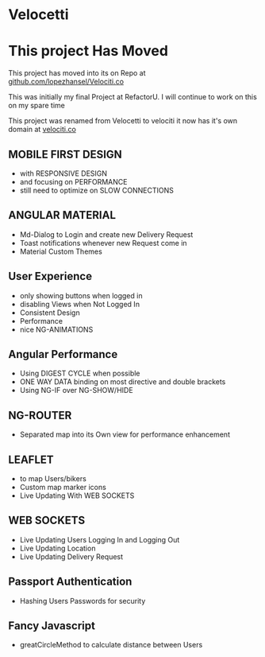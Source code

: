 # Velocetti 

# This project Has Moved
This project has moved into its on Repo at [github.com/lopezhansel/Velociti.co](https://github.com/lopezhansel/Velociti.co)

This was initially my final Project at RefactorU. I will continue to work on this on my spare time

This project was renamed from Velocetti to velociti it now has it's own domain at [velociti.co](https://velociti.co)


## MOBILE FIRST DESIGN
* with RESPONSIVE DESIGN 
* and focusing on PERFORMANCE 
* still need to optimize on SLOW CONNECTIONS

## ANGULAR MATERIAL
* Md-Dialog to Login and create new Delivery Request
* Toast notifications whenever new Request come in
* Material Custom Themes 

## User Experience
* only showing buttons when logged in 
* disabling Views when Not Logged In
* Consistent Design
* Performance 
* nice NG-ANIMATIONS

## Angular Performance
* Using DIGEST CYCLE when possible
* ONE WAY DATA binding on most directive and double brackets 
* Using NG-IF over NG-SHOW/HIDE

## NG-ROUTER
* Separated map into its Own view for performance enhancement


## LEAFLET 
* to map Users/bikers
* Custom map marker icons
* Live Updating With WEB SOCKETS

## WEB SOCKETS
* Live Updating Users Logging In and Logging Out
* Live Updating Location
* Live Updating Delivery Request

## Passport Authentication 
* Hashing Users Passwords for security 

## Fancy Javascript
* greatCircleMethod to calculate distance between Users





